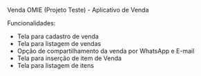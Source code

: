 Venda OMIE (Projeto Teste) - Aplicativo de Venda

Funcionalidades:
- Tela para cadastro de venda
- Tela para listagem de vendas
- Opção de compartilhamento da venda por WhatsApp e E-mail
- Tela para inserção de item de Venda
- Tela para listagem de itens
